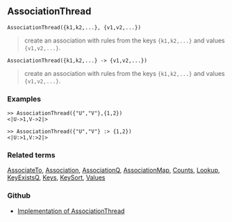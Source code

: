 ## AssociationThread

```
AssociationThread({k1,k2,...}, {v1,v2,...})
```

> create an association with rules from the keys `{k1,k2,...}` and values `{v1,v2,...}`.

```
AssociationThread({k1,k2,...} -> {v1,v2,...})
```

> create an association with rules from the keys `{k1,k2,...}` and values `{v1,v2,...}`.

### Examples

```  
>> AssociationThread({"U","V"},{1,2}) 
<|U->1,V->2|>

>> AssociationThread({"U","V"} :> {1,2}) 
<|U:>1,V:>2|>
```


### Related terms  
[AssociateTo](AssociateTo.md), [Association](Association.md),  [AssociationQ](AssociationQ.md), [AssociationMap](AssociationMap.md), [Counts](Counts.md), [Lookup](Lookup.md), [KeyExistsQ](KeyExistsQ.md), [Keys](Keys.md), [KeySort](KeySort.md), [Values](Values.md)

### Github

* [Implementation of AssociationThread](https://github.com/axkr/symja_android_library/blob/master/symja_android_library/matheclipse-core/src/main/java/org/matheclipse/core/builtin/AssociationFunctions.java#L472) 

